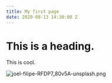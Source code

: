 ```yaml
---
title: My first page
date: 2020-08-13 14:30:00 Z
---
```


# This is a heading.

This is cool.

![joel-filipe-RFDP7_80v5A-unsplash.png](/uploads/joel-filipe-RFDP7_80v5A-unsplash.png)